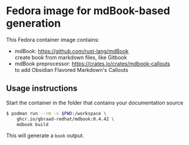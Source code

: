 Fedora image for mdBook-based generation
========================================


This Fedora container image contains:

  - mdBook: https://github.com/rust-lang/mdBook  
    create book from markdown files, like Gitbook
  - mdBook preprocessor: https://crates.io/crates/mdbook-callouts  
    to add Obsidian Flavored Markdown's Callouts 


## Usage instructions
Start the container in the folder that contains your documentation source

```bash
$ podman run --rm -v $PWD:/workspace \
    ghcr.io/gbraad-redhat/mdbook:0.4.42 \
    mdbook build
```

This will generate a `book` output.
